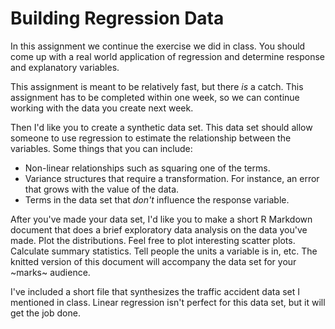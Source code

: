 # Building Regression Data

In this assignment we continue the exercise we did in class. You should
come up with a real world application of regression and determine response
and explanatory variables. 

This assignment is meant to be relatively fast, but there _is_ a catch. This
assignment has to be completed within one week, so we can continue working
with the data you create next week. 

Then I'd like you to create a synthetic data set. This data set 
should allow someone to use regression to estimate the relationship
between the variables. Some things that you can include:

* Non-linear relationships such as squaring one of the terms. 
* Variance structures that require a transformation. For instance, an 
  error that grows with the value of the data. 
* Terms in the data set that *don't* influence the response variable. 

After you've made your data set, I'd like you to make a short R Markdown
document that does a brief exploratory data analysis on the data you've made.
Plot the distributions. Feel free to plot interesting scatter plots. Calculate
summary statistics. Tell people the units a variable is in, etc. The knitted
version of this document will accompany the data set for your ~marks~ audience. 

I've included a short file that synthesizes the traffic accident data set 
I mentioned in class. Linear regression isn't perfect for this data set, but
it will get the job done. 

